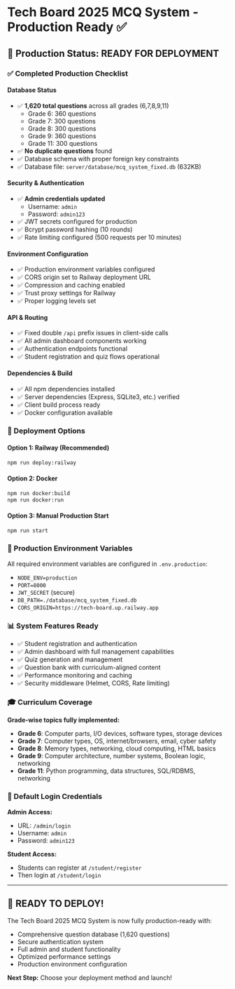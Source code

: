 # Tech Board 2025 MCQ System - Production Ready ✅

## 🎯 Production Status: **READY FOR DEPLOYMENT**

### ✅ Completed Production Checklist

#### **Database Status**
- ✅ **1,620 total questions** across all grades (6,7,8,9,11)
  - Grade 6: 360 questions
  - Grade 7: 300 questions  
  - Grade 8: 300 questions
  - Grade 9: 360 questions
  - Grade 11: 300 questions
- ✅ **No duplicate questions** found
- ✅ Database schema with proper foreign key constraints
- ✅ Database file: `server/database/mcq_system_fixed.db` (632KB)

#### **Security & Authentication**
- ✅ **Admin credentials updated**
  - Username: `admin`
  - Password: `admin123`
- ✅ JWT secrets configured for production
- ✅ Bcrypt password hashing (10 rounds)
- ✅ Rate limiting configured (500 requests per 10 minutes)

#### **Environment Configuration**
- ✅ Production environment variables configured
- ✅ CORS origin set to Railway deployment URL
- ✅ Compression and caching enabled
- ✅ Trust proxy settings for Railway
- ✅ Proper logging levels set

#### **API & Routing**
- ✅ Fixed double `/api` prefix issues in client-side calls
- ✅ All admin dashboard components working
- ✅ Authentication endpoints functional
- ✅ Student registration and quiz flows operational

#### **Dependencies & Build**
- ✅ All npm dependencies installed
- ✅ Server dependencies (Express, SQLite3, etc.) verified
- ✅ Client build process ready
- ✅ Docker configuration available

### 🚀 Deployment Options

#### **Option 1: Railway (Recommended)**
```bash
npm run deploy:railway
```

#### **Option 2: Docker**
```bash
npm run docker:build
npm run docker:run
```

#### **Option 3: Manual Production Start**
```bash
npm run start
```

### 🔧 Production Environment Variables
All required environment variables are configured in `.env.production`:
- `NODE_ENV=production`
- `PORT=8000`
- `JWT_SECRET` (secure)
- `DB_PATH=./database/mcq_system_fixed.db`
- `CORS_ORIGIN=https://tech-board.up.railway.app`

### 📊 System Features Ready
- ✅ Student registration and authentication
- ✅ Admin dashboard with full management capabilities
- ✅ Quiz generation and management
- ✅ Question bank with curriculum-aligned content
- ✅ Performance monitoring and caching
- ✅ Security middleware (Helmet, CORS, Rate limiting)

### 🎓 Curriculum Coverage
**Grade-wise topics fully implemented:**
- **Grade 6**: Computer parts, I/O devices, software types, storage devices
- **Grade 7**: Computer types, OS, internet/browsers, email, cyber safety
- **Grade 8**: Memory types, networking, cloud computing, HTML basics
- **Grade 9**: Computer architecture, number systems, Boolean logic, networking
- **Grade 11**: Python programming, data structures, SQL/RDBMS, networking

### 🔐 Default Login Credentials
**Admin Access:**
- URL: `/admin/login`
- Username: `admin`
- Password: `admin123`

**Student Access:**
- Students can register at `/student/register`
- Then login at `/student/login`

---

## 🚀 **READY TO DEPLOY!**

The Tech Board 2025 MCQ System is now fully production-ready with:
- Comprehensive question database (1,620 questions)
- Secure authentication system
- Full admin and student functionality
- Optimized performance settings
- Production environment configuration

**Next Step:** Choose your deployment method and launch!

